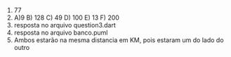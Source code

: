 1) 77
2) A)9 B) 128 C) 49 D) 100 E) 13 F) 200
3) resposta no arquivo question3.dart
4) resposta no arquivo banco.puml
5) Ambos estarão na mesma distancia em KM, pois estaram um do lado do outro